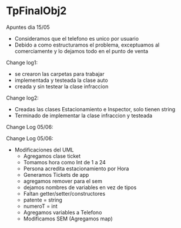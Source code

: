 # TpFinalObj2

Apuntes dia 15/05 

- Consideramos que el telefono es unico por usuario
- Debido a como estructuramos el problema, exceptuamos al comerciamente y lo dejamos todo en el punto de venta

Change log1:

 - se crearon las carpetas para trabajar
 - implementada y testeada la clase auto
 - creada y sin testear la clase infraccion

 Change log2:

 - Creadas las clases Estacionamiento e Inspector, solo tienen string
 - Terminado de implementar la clase infraccion y testeada

Change Log 05/06:

Change Log 05/06:

- Modificaciones del UML
  - Agregamos clase ticket
  - Tomamos hora como Int de 1 a 24
  - Persona acredita estacionamiento por Hora
  - Generamos Tickets de app
  - agregamos remover para el sem
  - dejamos nombres de variables en vez de tipos
  - Faltan getter/setter/constructores
  - patente = string
  - numeroT = int
  - Agregamos variables a Telefono
  - Modificamos SEM (Agregamos map)

